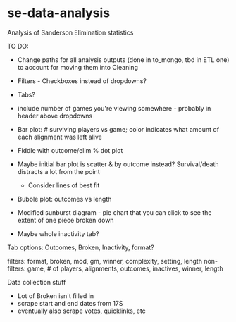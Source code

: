 # se-data-analysis
Analysis of Sanderson Elimination statistics 


TO DO:
- Change paths for all analysis outputs (done in to_mongo, tbd in ETL one) to account for moving them into Cleaning


- Filters - Checkboxes instead of dropdowns? 
- Tabs? 
- include number of games you're viewing somewhere - probably in header above dropdowns

- Bar plot: # surviving players vs game; color indicates what amount of each alignment was left alive
- Fiddle with outcome/elim % dot plot
- Maybe initial bar plot is scatter & by outcome instead? Survival/death distracts a lot from the point
    - Consider lines of best fit
- Bubble plot: outcomes vs length
- Modified sunburst diagram - pie chart that you can click to see the extent of one piece broken down
- Maybe whole inactivity tab? 

Tab options: Outcomes, Broken, Inactivity, format? 

filters: format, broken, mod, gm, winner, complexity, setting, length
non-filters: game, # of players, alignments, outcomes, inactives, winner, length


Data collection stuff
- Lot of Broken isn't filled in
- scrape start and end dates from 17S
- eventually also scrape votes, quicklinks, etc
